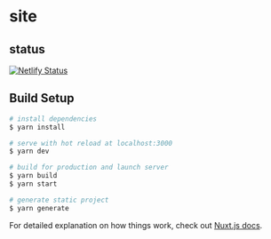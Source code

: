 # site
## status
[![Netlify Status](https://api.netlify.com/api/v1/badges/d48b9346-cddc-4d28-872e-43010aeb334d/deploy-status)](https://app.netlify.com/sites/fervent-bardeen-ab4a96/deploys)
## Build Setup

```bash
# install dependencies
$ yarn install

# serve with hot reload at localhost:3000
$ yarn dev

# build for production and launch server
$ yarn build
$ yarn start

# generate static project
$ yarn generate
```

For detailed explanation on how things work, check out [Nuxt.js docs](https://nuxtjs.org).
